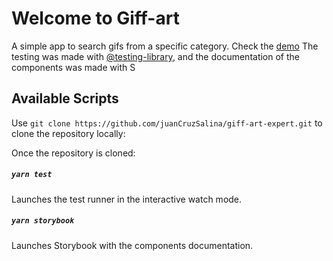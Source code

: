 # Welcome to Giff-art

A simple app to search gifs from a specific category. Check the [demo]()
The testing was made with [@testing-library](), and the documentation of the components was made with S

## Available Scripts

Use `git clone https://github.com/juanCruzSalina/giff-art-expert.git` to clone the repository locally:

Once the repository is cloned:
##### `yarn test`
Launches the test runner in the interactive watch mode.

##### `yarn storybook`
Launches Storybook with the components documentation.

